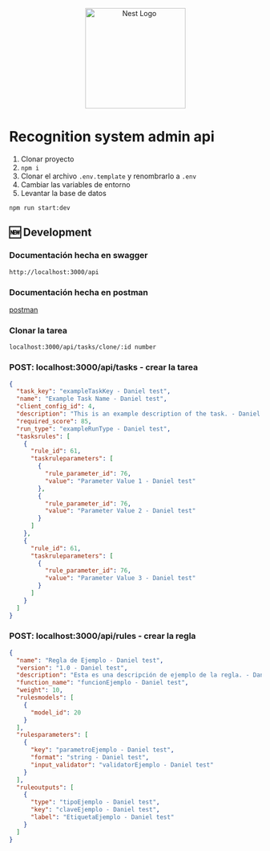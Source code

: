 <p align="center">
  <a href="http://nestjs.com/" target="blank"><img src="https://nestjs.com/img/logo-small.svg" width="200" alt="Nest Logo" /></a>
</p>


# Recognition system admin api

1. Clonar proyecto
2. ```npm i```
3. Clonar el archivo ```.env.template``` y renombrarlo a ```.env```
4. Cambiar las variables de entorno
5. Levantar la base de datos
```
npm run start:dev
```
## 🆕 Development

### Documentación hecha en swagger

```shell
http://localhost:3000/api
```

### Documentación hecha en postman

[postman](https://documenter.getpostman.com/view/1864602/2sA3BgAFhQ)

### Clonar la tarea

```shell
localhost:3000/api/tasks/clone/:id number
```

### POST: localhost:3000/api/tasks - crear la tarea

```json
{
  "task_key": "exampleTaskKey - Daniel test",
  "name": "Example Task Name - Daniel test",
  "client_config_id": 4,
  "description": "This is an example description of the task. - Daniel test",
  "required_score": 85,
  "run_type": "exampleRunType - Daniel test",
  "tasksrules": [
    {
      "rule_id": 61,
      "taskruleparameters": [
        {
          "rule_parameter_id": 76,
          "value": "Parameter Value 1 - Daniel test"
        },
        {
          "rule_parameter_id": 76,
          "value": "Parameter Value 2 - Daniel test"
        }
      ]
    },
    {
      "rule_id": 61,
      "taskruleparameters": [
        {
          "rule_parameter_id": 76,
          "value": "Parameter Value 3 - Daniel test"
        }
      ]
    }
  ]
}
```

### POST: localhost:3000/api/rules - crear la regla

```json
{
  "name": "Regla de Ejemplo - Daniel test",
  "version": "1.0 - Daniel test",
  "description": "Esta es una descripción de ejemplo de la regla. - Daniel test",
  "function_name": "funcionEjemplo - Daniel test",
  "weight": 10,
  "rulesmodels": [
    {
      "model_id": 20
    }
  ],
  "rulesparameters": [
    {
      "key": "parametroEjemplo - Daniel test",
      "format": "string - Daniel test",
      "input_validator": "validatorEjemplo - Daniel test"
    }
  ],
  "ruleoutputs": [
    {
      "type": "tipoEjemplo - Daniel test",
      "key": "claveEjemplo - Daniel test",
      "label": "EtiquetaEjemplo - Daniel test"
    }
  ]
}

```